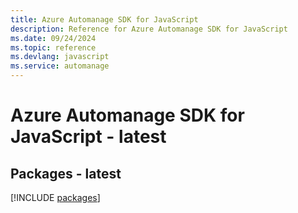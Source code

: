 ```yaml
---
title: Azure Automanage SDK for JavaScript
description: Reference for Azure Automanage SDK for JavaScript
ms.date: 09/24/2024
ms.topic: reference
ms.devlang: javascript
ms.service: automanage
---
```

# Azure Automanage SDK for JavaScript - latest
## Packages - latest
[!INCLUDE [packages](automanage-index.md)]